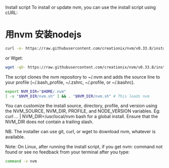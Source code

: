 Install script
To install or update nvm, you can use the install script using cURL:

# 用nvm 安装nodejs

```bash
curl -o- https://raw.githubusercontent.com/creationix/nvm/v0.33.8/install.sh | bash
```

or Wget:

```bash
wget -qO- https://raw.githubusercontent.com/creationix/nvm/v0.33.8/install.sh | bash
```

The script clones the nvm repository to ~/.nvm and adds the source line to your profile (~/.bash_profile, ~/.zshrc, ~/.profile, or ~/.bashrc).

```bash
export NVM_DIR="$HOME/.nvm"
[ -s "$NVM_DIR/nvm.sh" ] && . "$NVM_DIR/nvm.sh" # This loads nvm
```

You can customize the install source, directory, profile, and version using the NVM_SOURCE, NVM_DIR, PROFILE, and NODE_VERSION variables. Eg: curl ... | NVM_DIR=/usr/local/nvm bash for a global install. Ensure that the NVM_DIR does not contain a trailing slash.

NB. The installer can use git, curl, or wget to download nvm, whatever is available.

Note: On Linux, after running the install script, if you get nvm: command not found or see no feedback from your terminal after you type:

```bash
command -v nvm
```
